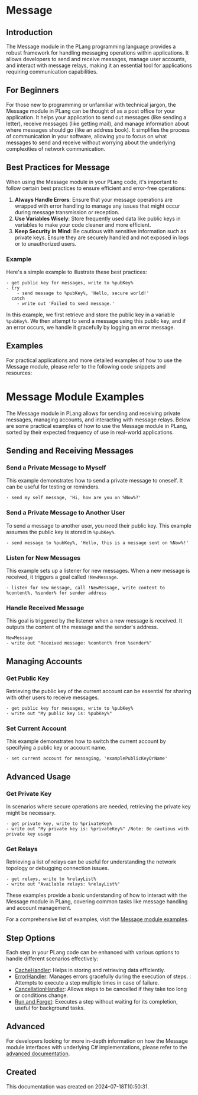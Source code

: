 ﻿# Message

## Introduction
The Message module in the PLang programming language provides a robust framework for handling messaging operations within applications. It allows developers to send and receive messages, manage user accounts, and interact with message relays, making it an essential tool for applications requiring communication capabilities.

## For Beginners
For those new to programming or unfamiliar with technical jargon, the Message module in PLang can be thought of as a post office for your application. It helps your application to send out messages (like sending a letter), receive messages (like getting mail), and manage information about where messages should go (like an address book). It simplifies the process of communication in your software, allowing you to focus on what messages to send and receive without worrying about the underlying complexities of network communication.

## Best Practices for Message
When using the Message module in your PLang code, it's important to follow certain best practices to ensure efficient and error-free operations:

1. **Always Handle Errors**: Ensure that your message operations are wrapped with error handling to manage any issues that might occur during message transmission or reception.
2. **Use Variables Wisely**: Store frequently used data like public keys in variables to make your code cleaner and more efficient.
3. **Keep Security in Mind**: Be cautious with sensitive information such as private keys. Ensure they are securely handled and not exposed in logs or to unauthorized users.

### Example
Here's a simple example to illustrate these best practices:
```plang
- get public key for messages, write to %pubKey%
- try
    - send message to %pubKey%, 'Hello, secure world!'
  catch
    - write out 'Failed to send message.'
```
In this example, we first retrieve and store the public key in a variable `%pubKey%`. We then attempt to send a message using this public key, and if an error occurs, we handle it gracefully by logging an error message.

## Examples
For practical applications and more detailed examples of how to use the Message module, please refer to the following code snippets and resources:

# Message Module Examples

The Message module in PLang allows for sending and receiving private messages, managing accounts, and interacting with message relays. Below are some practical examples of how to use the Message module in PLang, sorted by their expected frequency of use in real-world applications.

## Sending and Receiving Messages

### Send a Private Message to Myself
This example demonstrates how to send a private message to oneself. It can be useful for testing or reminders.
```plang
- send my self message, 'Hi, how are you on %Now%?'
```

### Send a Private Message to Another User
To send a message to another user, you need their public key. This example assumes the public key is stored in `%pubKey%`.
```plang
- send message to %pubKey%, 'Hello, this is a message sent on %Now%!'
```

### Listen for New Messages
This example sets up a listener for new messages. When a new message is received, it triggers a goal called `!NewMessage`.
```plang
- listen for new message, call !NewMessage, write content to %content%, %sender% for sender address
```

### Handle Received Message
This goal is triggered by the listener when a new message is received. It outputs the content of the message and the sender's address.
```plang
NewMessage
- write out "Received message: %content% from %sender%"
```

## Managing Accounts

### Get Public Key
Retrieving the public key of the current account can be essential for sharing with other users to receive messages.
```plang
- get public key for messages, write to %pubKey%
- write out "My public key is: %pubKey%"
```

### Set Current Account
This example demonstrates how to switch the current account by specifying a public key or account name.
```plang
- set current account for messaging, 'examplePublicKeyOrName'
```

## Advanced Usage

### Get Private Key
In scenarios where secure operations are needed, retrieving the private key might be necessary.
```plang
- get private key, write to %privateKey%
- write out "My private key is: %privateKey%" /Note: Be cautious with private key usage
```

### Get Relays
Retrieving a list of relays can be useful for understanding the network topology or debugging connection issues.
```plang
- get relays, write to %relayList%
- write out "Available relays: %relayList%"
```

These examples provide a basic understanding of how to interact with the Message module in PLang, covering common tasks like message handling and account management.

For a comprehensive list of examples, visit the [Message module examples](https://github.com/PLangHQ/plang/tree/main/Tests/Message).

## Step Options
Each step in your PLang code can be enhanced with various options to handle different scenarios effectively:
- [CacheHandler](/CachingHandler.md): Helps in storing and retrieving data efficiently.
- [ErrorHandler](/ErrorHandler.md): Manages errors gracefully during the execution of steps.
: Attempts to execute a step multiple times in case of failure.
- [CancellationHandler](/modules/CancelationHandler.md): Allows steps to be cancelled if they take too long or conditions change.
- [Run and Forget](/modules/RunAndForget.md): Executes a step without waiting for its completion, useful for background tasks.

## Advanced
For developers looking for more in-depth information on how the Message module interfaces with underlying C# implementations, please refer to the [advanced documentation](./PLang.Modules.MessageModule_advanced.md).

## Created
This documentation was created on 2024-07-18T10:50:31.